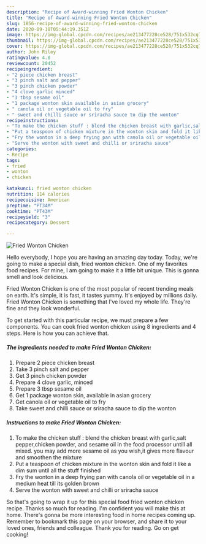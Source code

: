 ```yaml
---
description: "Recipe of Award-winning Fried Wonton Chicken"
title: "Recipe of Award-winning Fried Wonton Chicken"
slug: 1856-recipe-of-award-winning-fried-wonton-chicken
date: 2020-09-18T05:44:19.351Z
image: https://img-global.cpcdn.com/recipes/ae213477228ce528/751x532cq70/fried-wonton-chicken-recipe-main-photo.jpg
thumbnail: https://img-global.cpcdn.com/recipes/ae213477228ce528/751x532cq70/fried-wonton-chicken-recipe-main-photo.jpg
cover: https://img-global.cpcdn.com/recipes/ae213477228ce528/751x532cq70/fried-wonton-chicken-recipe-main-photo.jpg
author: John Riley
ratingvalue: 4.8
reviewcount: 20452
recipeingredient:
- "2 piece chicken breast"
- "3 pinch salt and pepper"
- "3 pinch chicken powder"
- "4 clove garlic minced"
- "3 tbsp sesame oil"
- "1 package wonton skin available in asian grocery"
- " canola oil or vegetable oil to fry"
- " sweet and chilli sauce or sriracha sauce to dip the wonton"
recipeinstructions:
- "To make the chicken stuff : blend the chicken breast with garlic,salt pepper,chicken powder, and sesame oil in the food processor untill all mixed. you may add more sesame oil as you wish,it gives more flavour and smoothen the mixture"
- "Put a teaspoon of chicken mixture in the wonton skin and fold it like a dim sum until all the stuff finished"
- "Fry the wonton in a deep frying pan with canola oil or vegetable oil in a medium heat till its golden brown"
- "Serve the wonton with sweet and chilli or sriracha sauce"
categories:
- Recipe
tags:
- fried
- wonton
- chicken

katakunci: fried wonton chicken 
nutrition: 114 calories
recipecuisine: American
preptime: "PT34M"
cooktime: "PT43M"
recipeyield: "3"
recipecategory: Dessert

---
```



![Fried Wonton Chicken](https://img-global.cpcdn.com/recipes/ae213477228ce528/751x532cq70/fried-wonton-chicken-recipe-main-photo.jpg)

Hello everybody, I hope you are having an amazing day today. Today, we're going to make a special dish, fried wonton chicken. One of my favorites food recipes. For mine, I am going to make it a little bit unique. This is gonna smell and look delicious.



Fried Wonton Chicken is one of the most popular of recent trending meals on earth. It's simple, it is fast, it tastes yummy. It's enjoyed by millions daily. Fried Wonton Chicken is something that I've loved my whole life. They're fine and they look wonderful.


To get started with this particular recipe, we must prepare a few components. You can cook fried wonton chicken using 8 ingredients and 4 steps. Here is how you can achieve that.

<!--inarticleads1-->

##### The ingredients needed to make Fried Wonton Chicken:

1. Prepare 2 piece chicken breast
1. Take 3 pinch salt and pepper
1. Get 3 pinch chicken powder
1. Prepare 4 clove garlic, minced
1. Prepare 3 tbsp sesame oil
1. Get 1 package wonton skin, available in asian grocery
1. Get  canola oil or vegetable oil to fry
1. Take  sweet and chilli sauce or sriracha sauce to dip the wonton




<!--inarticleads2-->

##### Instructions to make Fried Wonton Chicken:

1. To make the chicken stuff : blend the chicken breast with garlic,salt pepper,chicken powder, and sesame oil in the food processor untill all mixed. you may add more sesame oil as you wish,it gives more flavour and smoothen the mixture
1. Put a teaspoon of chicken mixture in the wonton skin and fold it like a dim sum until all the stuff finished
1. Fry the wonton in a deep frying pan with canola oil or vegetable oil in a medium heat till its golden brown
1. Serve the wonton with sweet and chilli or sriracha sauce




So that's going to wrap it up for this special food fried wonton chicken recipe. Thanks so much for reading. I'm confident you will make this at home. There's gonna be more interesting food in home recipes coming up. Remember to bookmark this page on your browser, and share it to your loved ones, friends and colleague. Thank you for reading. Go on get cooking!
